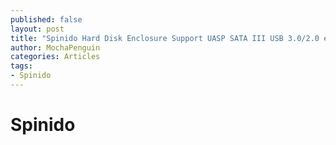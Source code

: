 ```yaml
---
published: false
layout: post
title: "Spinido Hard Disk Enclosure Support UASP SATA III USB 3.0/2.0 enclosure"
author: MochaPenguin
categories: Articles
tags:
- Spinido
---
```


# Spinido
